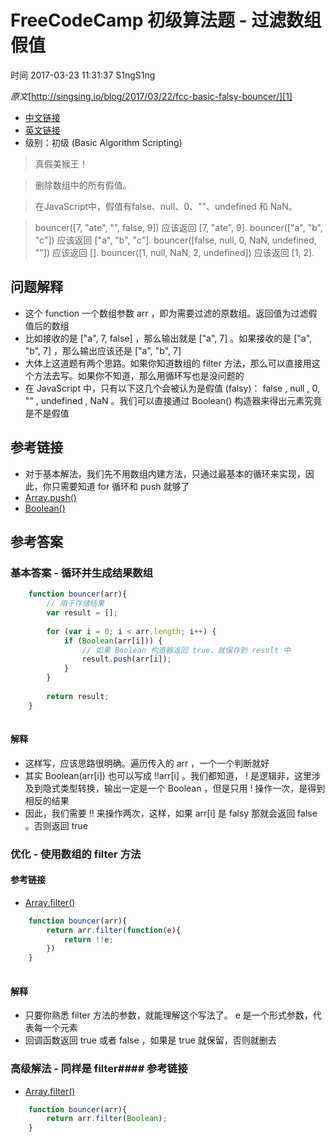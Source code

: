 # FreeCodeCamp 初级算法题 - 过滤数组假值

 时间 2017-03-23 11:31:37  S1ngS1ng

_原文_[http://singsing.io/blog/2017/03/22/fcc-basic-falsy-bouncer/][1]



* [中文链接][3]
* [英文链接][4]
* 级别：初级 (Basic Algorithm Scripting)

> 真假美猴王！

> 删除数组中的所有假值。

> 在JavaScript中，假值有false、null、0、""、undefined 和 NaN。

> bouncer([7, "ate", "", false, 9]) 应该返回 [7, "ate", 9].
> bouncer(["a", "b", "c"]) 应该返回 ["a", "b", "c"].
> bouncer([false, null, 0, NaN, undefined, ""]) 应该返回 [].
> bouncer([1, null, NaN, 2, undefined]) 应该返回 [1, 2].

## 问题解释 

* 这个 function 一个数组参数 arr ，即为需要过滤的原数组。返回值为过滤假值后的数组
* 比如接收的是 ["a", 7, false] ，那么输出就是 ["a", 7] 。如果接收的是 ["a", "b", 7] ，那么输出应该还是 ["a", "b", 7]
* 大体上这道题有两个思路。如果你知道数组的 filter 方法，那么可以直接用这个方法去写。如果你不知道，那么用循环写也是没问题的
* 在 JavaScript 中，只有以下这几个会被认为是假值 (falsy)： false , null , 0, "" , undefined , NaN 。我们可以直接通过 Boolean() 构造器来得出元素究竟是不是假值

## 参考链接 

* 对于基本解法，我们先不用数组内建方法，只通过最基本的循环来实现，因此，你只需要知道 for 循环和 push 就够了
* [Array.push()][5]
* [Boolean()][6]

## 参考答案 

### 基本答案 - 循环并生成结果数组 
```js
    function bouncer(arr){
        // 用于存储结果
        var result = [];
    
        for (var i = 0; i < arr.length; i++) {
            if (Boolean(arr[i])) {
                // 如果 Boolean 构造器返回 true，就保存到 result 中
                result.push(arr[i]);
            }
        }
    
        return result;
    }
    
```
#### 解释 

* 这样写，应该思路很明确。遍历传入的 arr ，一个一个判断就好
* 其实 Boolean(arr[i]) 也可以写成 !!arr[i] 。我们都知道， ! 是逻辑非，这里涉及到隐式类型转换，输出一定是一个 Boolean ，但是只用 ! 操作一次，是得到相反的结果
* 因此，我们需要 !! 来操作两次，这样，如果 arr[i] 是 falsy 那就会返回 false 。否则返回 true

### 优化 - 使用数组的 filter 方法 

#### 参考链接 

* [Array.filter()][7]
```js
    function bouncer(arr){
        return arr.filter(function(e){
            return !!e;
        })
    }
    
```
#### 解释 

* 只要你熟悉 filter 方法的参数，就能理解这个写法了。 e 是一个形式参数，代表每一个元素
* 回调函数返回 true 或者 false ，如果是 true 就保留，否则就删去

### 高级解法 - 同样是 filter#### 参考链接 

* [Array.filter()][7]
```js
    function bouncer(arr){
        return arr.filter(Boolean);
    }

```


[1]: http://singsing.io/blog/2017/03/22/fcc-basic-falsy-bouncer/?utm_source=tuicool&utm_medium=referral
[3]: https://www.freecodecamp.cn/challenges/falsy-bouncer
[4]: https://www.freecodecamp.com/challenges/falsy-bouncer
[5]: https://developer.mozilla.org/zh-CN/docs/Web/JavaScript/Reference/Global_Objects/Array/push
[6]: https://developer.mozilla.org/zh-CN/docs/Web/JavaScript/Reference/Global_Objects/Boolean
[7]: https://developer.mozilla.org/zh-CN/docs/Web/JavaScript/Reference/Global_Objects/Array/filter